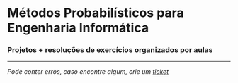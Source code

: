 # Métodos Probabilísticos para Engenharia Informática
### Projetos + resoluções de exercícios organizados por aulas

---
*Pode conter erros, caso encontre algum, crie um* [*ticket*](https://github.com/TiagoRG/uaveiro-leci/issues/new)

